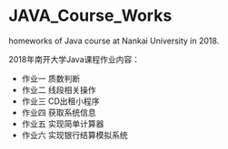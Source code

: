 # JAVA_Course_Works
homeworks of Java course at Nankai University in 2018.

2018年南开大学Java课程作业内容：
- 作业一 质数判断
- 作业二 线段相关操作
- 作业三 CD出租小程序
- 作业四 获取系统信息
- 作业五 实现简单计算器
- 作业六 实现银行结算模拟系统
